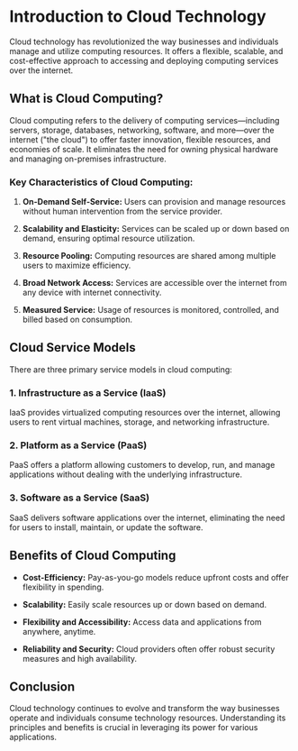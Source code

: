 # Introduction to Cloud Technology 

Cloud technology has revolutionized the way businesses and individuals manage and utilize computing resources. It offers a flexible, scalable, and cost-effective approach to accessing and deploying computing services over the internet.

## What is Cloud Computing?

Cloud computing refers to the delivery of computing services—including servers, storage, databases, networking, software, and more—over the internet ("the cloud") to offer faster innovation, flexible resources, and economies of scale. It eliminates the need for owning physical hardware and managing on-premises infrastructure.

### Key Characteristics of Cloud Computing:

1. **On-Demand Self-Service:** Users can provision and manage resources without human intervention from the service provider.
   
2. **Scalability and Elasticity:** Services can be scaled up or down based on demand, ensuring optimal resource utilization.
   
3. **Resource Pooling:** Computing resources are shared among multiple users to maximize efficiency.
   
4. **Broad Network Access:** Services are accessible over the internet from any device with internet connectivity.
   
5. **Measured Service:** Usage of resources is monitored, controlled, and billed based on consumption.

## Cloud Service Models

There are three primary service models in cloud computing:

### 1. Infrastructure as a Service (IaaS)

IaaS provides virtualized computing resources over the internet, allowing users to rent virtual machines, storage, and networking infrastructure.

### 2. Platform as a Service (PaaS)

PaaS offers a platform allowing customers to develop, run, and manage applications without dealing with the underlying infrastructure.

### 3. Software as a Service (SaaS)

SaaS delivers software applications over the internet, eliminating the need for users to install, maintain, or update the software.

## Benefits of Cloud Computing

- **Cost-Efficiency:** Pay-as-you-go models reduce upfront costs and offer flexibility in spending.
  
- **Scalability:** Easily scale resources up or down based on demand.
  
- **Flexibility and Accessibility:** Access data and applications from anywhere, anytime.
  
- **Reliability and Security:** Cloud providers often offer robust security measures and high availability.

## Conclusion

Cloud technology continues to evolve and transform the way businesses operate and individuals consume technology resources. Understanding its principles and benefits is crucial in leveraging its power for various applications.


